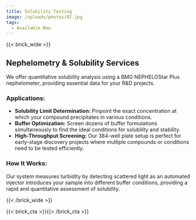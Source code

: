 ```yaml
---
title: Solubility Testing
image: /uploads/photos/07.jpg
tags:
  - Available Now
---
```


{{< brick_wide >}}

## Nephelometry & Solubility Services

We offer quantitative solubility analysis using a BMG NEPHELOStar Plus nephelometer, providing essential data for your R&D projects.

### Applications:

* **Solubility Limit Determination:** Pinpoint the exact concentration at which your compound precipitates in various conditions.
* **Buffer Optimization:** Screen dozens of buffer formulations simultaneously to find the ideal conditions for solubility and stability.
* **High-Throughput Screening:** Our 384-well plate setup is perfect for early-stage discovery projects where multiple compounds or conditions need to be tested efficiently.

### How It Works:

Our system measures turbidity by detecting scattered light as an automated injector introduces your sample into different buffer conditions, providing a rapid and quantitative assessment of solubility.

{{< /brick_wide >}}

{{< brick_cta >}}{{< /brick_cta >}}
